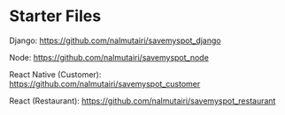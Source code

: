 # Starter Files

Django: https://github.com/nalmutairi/savemyspot_django

Node: https://github.com/nalmutairi/savemyspot_node

React Native (Customer): https://github.com/nalmutairi/savemyspot_customer

React (Restaurant): https://github.com/nalmutairi/savemyspot_restaurant
